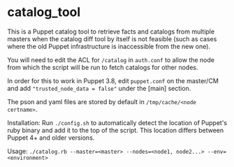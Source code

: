 # catalog_tool
This is a Puppet catalog tool to retrieve facts and catalogs from multiple masters when the catalog diff tool by itself is not feasible (such as cases where the old Puppet infrastructure is inaccessible from the new one).

You will need to edit the ACL for `/catalog` in `auth.conf` to allow the node from which the script will be run to fetch catalogs for other nodes.

In order for this to work in Puppet 3.8, edit `puppet.conf` on the master/CM and add `"trusted_node_data = false"` under the [main] section.

The pson and yaml files are stored by default in `/tmp/cache/<node certname>`.

Installation: Run `./config.sh` to automatically detect the location of Puppet's ruby binary and add it to the top of the script. This location differs between Puppet 4+ and older versions.

Usage: `./catalog.rb --master=<master> --nodes=<node1, node2...> --env=<environment>`
